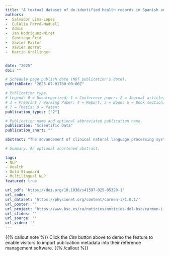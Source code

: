 ```yaml
---
title: "A textual dataset of de-identified health records in Spanish and Catalan for medical entity recognition and anonymization"
authors:
-  Salvador Lima-López
-  Eulàlia Farré-Maduell
-  Admin
-  Jan Rodríguez-Miret
-  Santiago Frid
-  Xavier Pastor
-  Xavier Borrat
-  Martin Krallinger


date: "2025"
doi: ""

# Schedule page publish date (NOT publication's date).
publishDate: "2025-07-01T00:00:00Z"

# Publication type.
# Legend: 0 = Uncategorized; 1 = Conference paper; 2 = Journal article;
# 3 = Preprint / Working Paper; 4 = Report; 5 = Book; 6 = Book section;
# 7 = Thesis; 8 = Patent
publication_types: ["2"]

# Publication name and optional abbreviated publication name.
publication: "Scientific Data"
publication_short: ""

abstract: "The advancement of clinical natural language processing systems is crucial to exploit the wealth of textual data contained in medical records. Diverse data sources are required in different languages and from different sites to represent global health services. To this end, we have released CARMEN-I, a corpus of anonymized clinical records from the Hospital Clinic of Barcelona written during the COVID-19 pandemic spanning a period of two years. In addition to COVID-19 cases of adult patients, CARMEN-I features multiple comorbidities such as cardiovascular conditions, oncology treatments, post-transplant complications, and infectious diseases. This resource is publicly accessible together with detailed annotation guidelines and granular text-bound annotations generated in a collaborative effort between clinicians, linguists, and engineers to enable training and evaluation of automatic anonymization systems. Moreover, for information extraction purposes, a subset of 500 records is annotated with six relevant clinical concept classes: diseases, symptoms, procedures, medications, pathogens and humans."

# Summary. An optional shortened abstract.

tags:
- NLP
- Health
- Gold Standard
- Multilingual NLP
featured: true

url_pdf: 'https://doi.org/10.1038/s41597-025-05320-1'
url_code: ''
url_dataset: 'https://physionet.org/content/carmen-i/1.0.1/'
url_poster: ''
url_project: 'https://www.bsc.es/ca/noticies/noticies-del-bsc/carmen-i-digitalitzant-historials-cl%C3%ADnics-de-covid-19-amb-intel%C2%B7lig%C3%A8ncia-artificial'
url_slides: ''
url_source: ''
url_video: ''
---
```

{{% callout note %}}
Click the _Cite_ button above to demo the feature to enable visitors to import publication metadata into their reference management software.
{{% /callout %}}                     